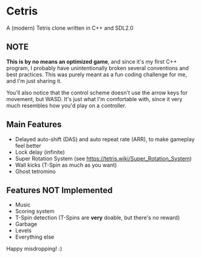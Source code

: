 # Cetris

A (modern) Tetris clone written in C++ and SDL2.0

## NOTE
**This is by no means an optimized game**, and since it's my first C++ program, I probably have unintentionally broken several conventions and best practices. This was purely meant as a fun coding challenge for me, and I'm just sharing it.

You'll also notice that the control scheme doesn't use the arrow keys for movement, but WASD. It's just what I'm comfortable with, since it very much resembles how you'd play on a controller.

## Main Features
- Delayed auto-shift (DAS) and auto repeat rate (ARR), to make gameplay feel better
- Lock delay (infinite)
- Super Rotation System (see https://tetris.wiki/Super_Rotation_System)
- Wall kicks (T-Spin as much as you want)
- Ghost tetromino

## Features NOT Implemented
- Music
- Scoring system
- T-Spin detection (T-Spins are **very** doable, but there's no reward)
- Garbage
- Levels
- Everything else

Happy misdropping! :)

